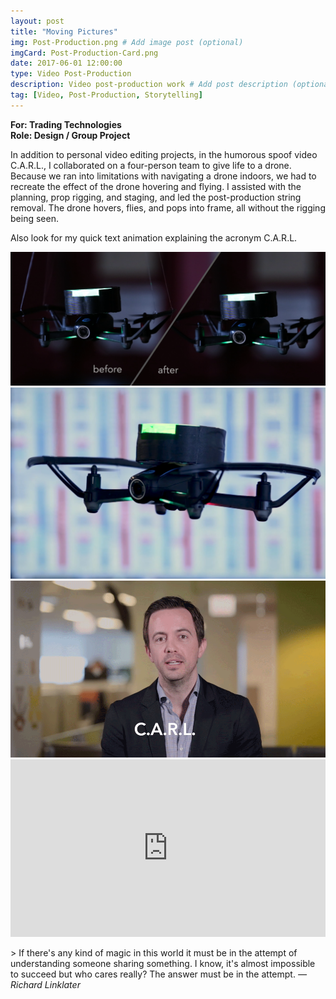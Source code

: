 ```yaml
---
layout: post
title: "Moving Pictures"
img: Post-Production.png # Add image post (optional)
imgCard: Post-Production-Card.png 
date: 2017-06-01 12:00:00 
type: Video Post-Production
description: Video post-production work # Add post description (optional)
tag: [Video, Post-Production, Storytelling]
---
```

<b>For: Trading Technologies</b><br/>
<b>Role: Design / Group Project</b>

In addition to personal video editing projects, in the humorous spoof video C.A.R.L., I collaborated on a four-person team to give life to a drone.  Because we ran into limitations with navigating a drone indoors, we had to recreate the effect of the drone hovering and flying.  I assisted with the planning, prop rigging, and staging, and led the post-production string removal.  The drone hovers, flies, and pops into frame, all without the rigging being seen. 

Also look for my quick text animation explaining the acronym C.A.R.L.

<div class="post_image_addl">
    <img src="/assets/img/Post-Production-BeforeAfter.png" alt="Showing Post-Production Wire Removal">
</div>
<div class="post_image_addl">
    <img src="/assets/img/Post-Production-Closeup.png" alt="Showing a Second Post-Production Wire Removal Snapshot">
</div>
<div class="post_image_addl">
    <img src="/assets/img/Post-Production-Animation.gif" alt="Showing a Second Post-Production Wire Removal Snapshot">
</div>
<div style="padding:56.25% 0 0 0;position:relative;"><iframe src="https://player.vimeo.com/video/261211423?byline=0&portrait=0" style="position:absolute;top:0;left:0;width:100%;height:100%;" frameborder="0" webkitallowfullscreen mozallowfullscreen allowfullscreen></iframe></div><script src="https://player.vimeo.com/api/player.js"></script>

<br/>
> If there's any kind of magic in this world it must be in the attempt of understanding someone sharing something. I know, it's almost impossible to succeed but who cares really? The answer must be in the attempt. <cite>― Richard Linklater</cite>